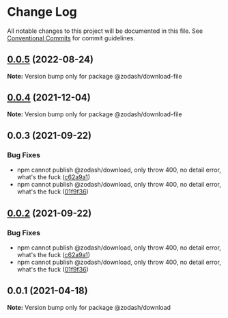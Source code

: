 # Change Log

All notable changes to this project will be documented in this file.
See [Conventional Commits](https://conventionalcommits.org) for commit guidelines.

## [0.0.5](https://github.com/zcorky/zodash/compare/@zodash/download-file@0.0.4...@zodash/download-file@0.0.5) (2022-08-24)

**Note:** Version bump only for package @zodash/download-file





## [0.0.4](https://github.com/zcorky/zodash/compare/@zodash/download-file@0.0.3...@zodash/download-file@0.0.4) (2021-12-04)

**Note:** Version bump only for package @zodash/download-file





## 0.0.3 (2021-09-22)


### Bug Fixes

* npm cannot publish @zodash/download, only throw 400, no detail error, what's the fuck ([c62a9a1](https://github.com/zcorky/zodash/commit/c62a9a10391845dbbc5a042cce44991446702d38))
* npm cannot publish @zodash/download, only throw 400, no detail error, what's the fuck ([01f9f36](https://github.com/zcorky/zodash/commit/01f9f367a2ca0cbff5c84aba23c0ddda731a8c37))





## [0.0.2](https://github.com/zcorky/zodash/compare/@zodash/download@0.0.1...@zodash/download@0.0.2) (2021-09-22)


### Bug Fixes

* npm cannot publish @zodash/download, only throw 400, no detail error, what's the fuck ([c62a9a1](https://github.com/zcorky/zodash/commit/c62a9a10391845dbbc5a042cce44991446702d38))
* npm cannot publish @zodash/download, only throw 400, no detail error, what's the fuck ([01f9f36](https://github.com/zcorky/zodash/commit/01f9f367a2ca0cbff5c84aba23c0ddda731a8c37))





## 0.0.1 (2021-04-18)

**Note:** Version bump only for package @zodash/download
